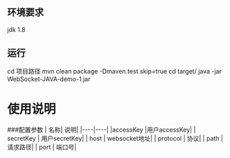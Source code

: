 ## 环境要求
jdk 1.8

## 运行  

cd 项目路径
mvn clean package -Dmaven.test.skip=true
cd target/
java -jar WebSocket-JAVA-demo-1.jar  

# 使用说明

###配置参数
| 名称| 说明|
|----|----|
|accessKey |用户accessKey|
|    secretKey | 用户secretKey|
|   host      | websocket地址|
|   protocol  | 协议|
|    path     |  请求路径|
|    port     |  端口号|



